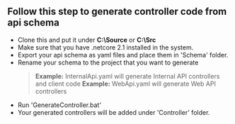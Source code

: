 ## Follow this step to generate controller code from api schema

- Clone this and put it under **C:\Source** or **C:\Src**
- Make sure that you have .netcore 2.1 installed in the system.
- Export your api schema as yaml files and place them in 'Schema' folder.
- Rename your schema to the project that you want to generate
  > **Example:**  InternalApi.yaml will generate Internal API controllers and client code
  > **Example:**  WebApi.yaml will generate Web API controllers
- Run 'GenerateController.bat'
- Your generated controllers will be added under 'Controller' folder.
